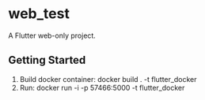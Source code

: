 # web_test

A Flutter web-only project.

## Getting Started

1. Build docker container: docker build . -t flutter_docker
2. Run: docker run -i -p 57466:5000 -t flutter_docker
